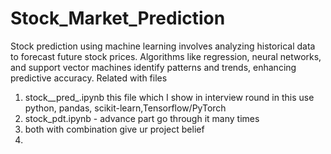 # Stock_Market_Prediction
Stock prediction using machine learning involves analyzing historical data to forecast future stock prices. Algorithms like regression, neural networks, and support vector machines identify patterns and trends, enhancing predictive accuracy.
 Related with files 
  1. stock__pred_.ipynb this file which I show in interview round in this use python, pandas, scikit-learn,Tensorflow/PyTorch
  2. stock_pdt.ipynb - advance part go through it many times
  3. both with combination give ur project belief
  4. 
